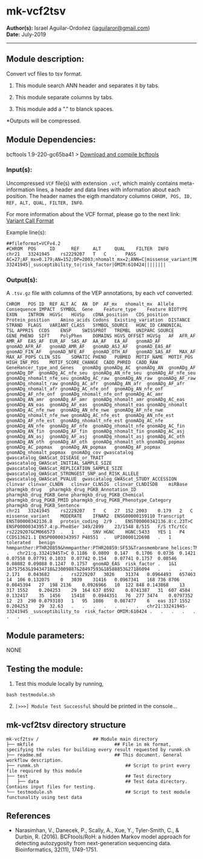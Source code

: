 # mk-vcf2tsv
**Author(s):** Israel Aguilar-Ordoñez (iaguilaror@gmail.com)  
**Date:** July-2019  

---

## Module description:
Convert vcf files to tsv format.

1. This module search ANN header and separates it by tabs.

2. This module separate columns by tabs.

3. This module add a "." to blanck spaces.

*Outputs will be compressed.

## Module Dependencies:
bcftools 1.9-220-gc65ba41 >
[Download and compile bcftools](https://samtools.github.io/bcftools/)

### Input(s):

 Uncompressed `VCF` file(s) with extension `.vcf`, which mainly contains meta-information lines, a header and data lines with information about each position. The header names the eigth mandatory columns `CHROM, POS, ID, REF, ALT, QUAL, FILTER, INFO`.

For more information about the VCF format, please go to the next link: [Variant Call Format](https://www.internationalgenome.org/wiki/Analysis/Variant%20Call%20Format/vcf-variant-call-format-version-40/)


Example line(s):
```
##fileformat=VCFv4.2
#CHROM  POS     ID      REF     ALT     QUAL    FILTER  INFO
chr21	33241945	rs2229207	T	C	.	PASS	AC=27;AF_mx=0.179;AN=152;DP=2003;nhomalt_mx=2;ANN=C|missense_variant|MODERATE|IFNAR2|ENSG00000159110|Transcript|ENST00000342136.8|protein_coding|2/9||ENST00000342136.8:c.23T>C|ENSP00000343957.4:p.Phe8Ser|349/2899|23/1548|8/515|F/S|tTc/tCc|rs2229207&CM066573||1||SNV|HGNC|HGNC:5433|YES|1|P4|CCDS13621.1|ENSP00000343957|P48551||UPI000012D69B||1|tolerated|benign|hmmpanther:PTHR20859&hmmpanther:PTHR20859:SF53&Transmembrane_helices:TMhelix||chr21:g.33241945T>C|0.1186|0.0809|0.147|0.1706|0.0736|0.1421|0.07558|0.07791|0.1033|0.07742|0.154|0.07741|0.1757|0.08546|0.08082|0.09088|0.1247|0.1757|gnomAD_EAS|risk_factor||1&1|16757563&19434718&23009887&28497593&18588853&27186094|||||2.171|0.043682||rs2229207|3026|31374|0.0964493|657463|14|106|0.132075|0|3039|31416|0.0967341|168|736|8706|0.0845394|27|198|2136|0.0926966|10|122|848|0.143868|13|317|1552|0.204253|29|164|637|8592|0.0741387|31|607|4584|0.132417|35|1456|15418|0.0944351|76|277|3474|0.0797352|12|23|290|0.0793103|1|95|1086|0.087477|6|eas|317|1552|0.204253|29|32.63||||||||chr21:33241945-33241945|_susceptibility_to|risk_factor|OMIM:610424||||||||
```


### Output(s):

A `.tsv.gz` file with columns of the VEP annotations, by each vcf converted.

```
CHROM	POS	ID	REF	ALT	AC	AN	DP	AF_mx	nhomalt_mx	Allele	Consequence	IMPACT	SYMBOL	Gene	Feature_type	Feature	BIOTYPE	EXON	INTRON	HGVSc	HGVSp	cDNA_position	CDS_position	Protein_position	Amino_acids	Codons	Existing_variation	DISTANCE	STRAND	FLAGS	VARIANT_CLASS	SYMBOL_SOURCE	HGNC_ID	CANONICAL	TSL	APPRIS	CCDS	ENSP	SWISSPROT	TREMBL	UNIPARC	SOURCE	GENE_PHENO	SIFT	PolyPhen	DOMAINS	HGVS_OFFSET	HGVSg	AF	AFR_AF	AMR_AF	EAS_AF	EUR_AF	SAS_AF	AA_AF	EA_AF	gnomAD_AF	gnomAD_AFR_AF	gnomAD_AMR_AF	gnomAD_ASJ_AF	gnomAD_EAS_AF	gnomAD_FIN_AF	gnomAD_NFE_AF	gnomAD_OTH_AF	gnomAD_SAS_AF	MAX_AF	MAX_AF_POPS	CLIN_SIG	SOMATIC	PHENO	PUBMED	MOTIF_NAME	MOTIF_POS	HIGH_INF_POS	MOTIF_SCORE_CHANGE	CADD_PHRED	CADD_RAW	GeneHancer_type_and_Genes	gnomADg	gnomADg_AC	gnomADg_AN	gnomADg_AF	gnomADg_DP	gnomADg_AC_nfe_seu	gnomADg_AN_nfe_seu	gnomADg_AF_nfe_seu	gnomADg_nhomalt_nfe_seu	gnomADg_AC_raw	gnomADg_AN_raw	gnomADg_AF_raw	gnomADg_nhomalt_raw	gnomADg_AC_afr	gnomADg_AN_afr	gnomADg_AF_afr	gnomADg_nhomalt_afr	gnomADg_AC_nfe_onf	gnomADg_AN_nfe_onf	gnomADg_AF_nfe_onf	gnomADg_nhomalt_nfe_onf	gnomADg_AC_amr	gnomADg_AN_amr	gnomADg_AF_amr	gnomADg_nhomalt_amr	gnomADg_AC_eas	gnomADg_AN_eas	gnomADg_AF_eas	gnomADg_nhomalt_eas	gnomADg_nhomalt	gnomADg_AC_nfe_nwe	gnomADg_AN_nfe_nwe	gnomADg_AF_nfe_nwe	gnomADg_nhomalt_nfe_nwe	gnomADg_AC_nfe_est	gnomADg_AN_nfe_est	gnomADg_AF_nfe_est	gnomADg_nhomalt_nfe_est	gnomADg_AC_nfe	gnomADg_AN_nfe	gnomADg_AF_nfe	gnomADg_nhomalt_nfe	gnomADg_AC_fin	gnomADg_AN_fin	gnomADg_AF_fin	gnomADg_nhomalt_fin	gnomADg_AC_asj	gnomADg_AN_asj	gnomADg_AF_asj	gnomADg_nhomalt_asj	gnomADg_AC_oth	gnomADg_AN_oth	gnomADg_AF_oth	gnomADg_nhomalt_oth	gnomADg_popmax	gnomADg_AC_popmax	gnomADg_AN_popmax	gnomADg_AF_popmax	gnomADg_nhomalt_popmax	gnomADg_cov	gwascatalog	gwascatalog_GWAScat_DISEASE_or_TRAIT	gwascatalog_GWAScat_INITIAL_SAMPLE_SIZE	gwascatalog_GWAScat_REPLICATION_SAMPLE_SIZE	gwascatalog_GWAScat_STRONGEST_SNP_and_RISK_ALLELE	gwascatalog_GWAScat_PVALUE	gwascatalog_GWAScat_STUDY_ACCESSION	clinvar	clinvar_CLNDN	clinvar_CLNSIG	clinvar_CLNDISDB	miRBase	pharmgkb_drug	pharmgkb_drug_PGKB_Annotation_ID	pharmgkb_drug_PGKB_Gene	pharmgkb_drug_PGKB_Chemical	pharmgkb_drug_PGKB_PMID	pharmgkb_drug_PGKB_Phenotype_Category	pharmgkb_drug_PGKB_Sentence
chr21	33241945	rs2229207	T	C	27	152	2003	0.179	2	C	missense_variant	MODERATE	IFNAR2	ENSG00000159110	Transcript	ENST00000342136.8	protein_coding	2/9	.	ENST00000342136.8:c.23T>C	ENSP00000343957.4:p.Phe8Ser	349/2899	23/1548	8/515	F/S	tTc/tCc	rs2229207&CM066573	.	1	.	SNV	HGNC	HGNC:5433	YES	1	P4	CCDS13621.1	ENSP00000343957	P48551	.	UPI000012D69B	.	1	tolerated	benign	hmmpanther:PTHR20859&hmmpanther:PTHR20859:SF53&Transmembrane_helices:TMhelix	.	chr21:g.33241945T>C	0.1186	0.0809	0.147	0.1706	0.0736	0.1421	0.07558	0.07791	0.1033	0.07742	0.154	0.07741	0.1757	0.08546	0.08082	0.09088	0.1247	0.1757	gnomAD_EAS	risk_factor	.	1&1	16757563&19434718&23009887&28497593&18588853&27186094	.	.	.	.	2.171	0.043682	.	rs2229207	3026	31374	0.0964493	657463	14	106	0.132075	0	3039	31416	0.0967341	168	736	8706	0.0845394	27	198	2136	0.0926966	10	122	848	0.143868	13	317	1552	0.204253	29	164	637	8592	0.0741387	31	607	4584	0.132417	35	1456	15418	0.0944351	76	277	3474	0.0797352	12	23	290	0.0793103	1	95	1086	0.087477	6	eas	317	1552	0.204253	29	32.63	.	.	.	.	.	.	.	chr21:33241945-33241945	_susceptibility_to	risk_factor	OMIM:610424	.	.	.	.	.	.	.	.
```

## Module parameters:
NONE

## Testing the module:

1. Test this module locally by running,
```
bash testmodule.sh
```

2. `[>>>] Module Test Successful` should be printed in the console...

## mk-vcf2tsv directory structure

````
mk-vcf2tsv /				    ## Module main directory
├── mkfile						   		## File in mk format, specifying the rules for building every result requested by runmk.sh
├── readme.md							## This document. General workflow description.
├── runmk.sh								## Script to print every file required by this module
├── test									## Test directory
│   ├── data								## Test data directory. Contains input files for testing.
└── testmodule.sh							## Script to test module functunality using test data
````

## References
* Narasimhan, V., Danecek, P., Scally, A., Xue, Y., Tyler-Smith, C., & Durbin, R. (2016). BCFtools/RoH: a hidden Markov model approach for detecting autozygosity from next-generation sequencing data. Bioinformatics, 32(11), 1749-1751.
